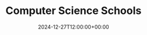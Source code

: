 ---
weight: 300
title: "Computer Science Schools"
description: "Your Global Directory of Computer Science Schools"
icon: travel_explore
date: 2024-12-27T12:00:00+00:00
---